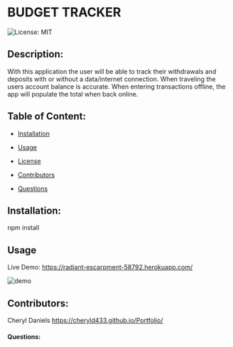 # BUDGET TRACKER

![License: MIT](https://img.shields.io/badge/License-MIT-brightgreen)

## Description: 
With this application the user will be able to track  their withdrawals and deposits with or without a data/internet connection. When traveling the users account balance is accurate. When entering transactions offline, the app will populate the total when back online.

## Table of Content:
  * [Installation](#installation)

  * [Usage](#usage)

  * [License](#license)

  * [Contributors](#contributors)

  * [Questions](#questions)


## Installation:
npm install

## Usage
Live Demo:  https://radiant-escarpment-58792.herokuapp.com/


![demo](./public/images/demo.gif)



## Contributors:
Cheryl Daniels https://cheryld433.github.io/Portfolio/


#### Questions:

